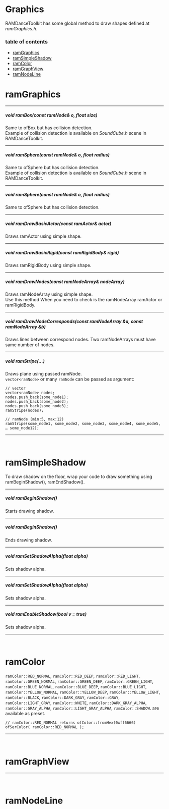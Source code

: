 
# Graphics

RAMDanceToolkit has some global method to draw shapes defined at _ramGraphics.h_.


### table of contents

- [ramGraphics](#wiki-ramGraphics)
- [ramSimpleShadow](#wiki-ramNodeArray)
- [ramColor](#wiki-ramNode)
- [ramGraphView](#wiki-ramActorManager)
- [ramNodeLine](#wiki-ramNodeLine)



<h1 id="wiki-ramGraphics">ramGraphics</h1>

---

##### void ramBox(const ramNode& o, float size)

Same to ofBox but has collision detection.  
Example of collision detection is available on _SoundCube.h_ scene in RAMDanceToolkit.

---

##### void ramSphere(const ramNode& o, float radius)

Same to ofSphere but has collision detection.  
Example of collision detection is available on _SoundCube.h_ scene in RAMDanceToolkit.

---

##### void ramSphere(const ramNode& o, float radius)

Same to ofSphere but has collision detection.

---

##### void ramDrawBasicActor(const ramActor& actor)

Draws ramActor using simple shape.

---

##### void ramDrawBasicRigid(const ramRigidBody& rigid)

Draws ramRigidBody using simple shape.

----

##### void ramDrawNodes(const ramNodeArray& nodeArray)

Draws ramNodeArray using simple shape.  
Use this method When you need to check is the ramNodeArray ramActor or ramRigidBody.

----

##### void ramDrawNodeCorresponds(const ramNodeArray &a, const ramNodeArray &b)

Draws lines between correspond nodes. Two ramNodeArrays must have same number of nodes.

----

##### void ramStripe(...)

Draws plane using passed ramNode.  
`vector<ramNode>` or many `ramNode` can be passed as argument:
	
	// vector
	vector<ramNode> nodes;
	nodes.push_back(some_node1);
	nodes.push_back(some_node2);
	nodes.push_back(some_node3);
	ramStripe(nodes);
	
	// ramNode (min:5, max:12)
	ramStripe(some_node1, some_node2, some_node3, some_node4, some_node5, … some_node12);


---

<br>


<h1 id="wiki-ramSimpleShadow">ramSimpleShadow</h1>

To draw shadow on the floor, wrap your code to draw something using ramBeginShadow(), ramEndShadow().

---

##### void ramBeginShadow()

Starts drawing shadow.

---

##### void ramBeginShadow()

Ends drawing shadow.

---

##### void ramSetShadowAlpha(float alpha)

Sets shadow alpha.

---

##### void ramSetShadowAlpha(float alpha)

Sets shadow alpha.

---

##### void ramEnableShadow(bool v = true)

Sets shadow alpha.



---

<br>


<h1 id="wiki-ramColor">ramColor</h1>


`ramColor::RED_NORMAL`,
`ramColor::RED_DEEP`,
`ramColor::RED_LIGHT`,
`ramColor::GREEN_NORMAL`,
`ramColor::GREEN_DEEP`,
`ramColor::GREEN_LIGHT`,
`ramColor::BLUE_NORMAL`,
`ramColor::BLUE_DEEP`,
`ramColor::BLUE_LIGHT`,
`ramColor::YELLOW_NORMAL`,
`ramColor::YELLOW_DEEP`,
`ramColor::YELLOW_LIGHT`,
`ramColor::BLACK`,
`ramColor::DARK_GRAY`,
`ramColor::GRAY`,
`ramColor::LIGHT_GRAY`,
`ramColor::WHITE`,
`ramColor::DARK_GRAY_ALPHA`,
`ramColor::GRAY_ALPHA`,
`ramColor::LIGHT_GRAY_ALPHA`,
`ramColor::SHADOW`.
are available as preset. 
	
	// ramColor::RED_NORMAL returns ofColor::fromHex(0xff6666)
	ofSerColor( ramColor::RED_NORMAL );

---

<br>


<h1 id="wiki-ramGraphView">ramGraphView</h1>


---

<br>


<h1 id="wiki-ramNodeLine">ramNodeLine</h1>


